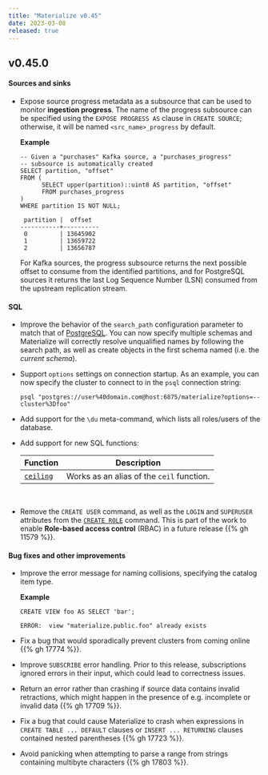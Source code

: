 ```yaml
---
title: "Materialize v0.45"
date: 2023-03-08
released: true
---
```


## v0.45.0

#### Sources and sinks

* Expose source progress metadata as a subsource that can be used to
  monitor **ingestion progress**. The name of the progress subsource can be
  specified using the `EXPOSE PROGRESS AS` clause in `CREATE SOURCE`;
  otherwise, it will be named `<src_name>_progress` by default.

  **Example**

  ```mzsql
  -- Given a "purchases" Kafka source, a "purchases_progress"
  -- subsource is automatically created
  SELECT partition, "offset"
  FROM (
	    SELECT upper(partition)::uint8 AS partition, "offset"
	    FROM purchases_progress
  )
  WHERE partition IS NOT NULL;

   partition |  offset
  -----------+----------
   0         | 13645902
   1         | 13659722
   2         | 13656787
  ```

  For Kafka sources, the progress subsource returns the next possible offset to
  consume from the identified partitions, and for PostgreSQL sources it returns
  the last Log Sequence Number (LSN) consumed from the upstream replication
  stream.

#### SQL

* Improve the behavior of the `search_path` configuration parameter to match that of
  [PostgreSQL](https://www.postgresql.org/docs/current/ddl-schemas.html#DDL-SCHEMAS-PATH).
  You can now specify multiple schemas and Materialize will correctly resolve
  unqualified names by following the search path, as well as create objects in
  the first schema named (i.e. the _current schema_).

* Support `options` settings on connection startup. As an example, you can
now specify the cluster to connect to in the `psql` connection string:

  ```mzsql
  psql "postgres://user%40domain.com@host:6875/materialize?options=--cluster%3Dfoo"
  ```

* Add support for the `\du` meta-command, which lists all roles/users of the database.

* Add support for new SQL functions:

  | Function                                        | Description                                                             |
  | ----------------------------------------------- | ----------------------------------------------------------------------- |
  | [`ceiling`](/sql/functions/#numbers-functions)       | Works as an alias of the `ceil` function.                               |

<br>

* Remove the `CREATE USER` command, as well as the `LOGIN` and `SUPERUSER`
  attributes from the [`CREATE ROLE`](/sql/create-role/) command. This is part
  of the work to enable **Role-based access control** (RBAC) in a future release
  {{% gh 11579 %}}.

#### Bug fixes and other improvements

* Improve the error message for naming collisions, specifying the catalog item
  type.

  **Example**

  ```mzsql
  CREATE VIEW foo AS SELECT 'bar';

  ERROR:  view "materialize.public.foo" already exists
  ```

* Fix a bug that would sporadically prevent clusters from coming online {{% gh 17774 %}}.

* Improve `SUBSCRIBE` error handling. Prior to this release, subscriptions
  ignored errors in their input, which could lead to correctness issues.

* Return an error rather than crashing if source data contains invalid
  retractions, which might happen in the presence of e.g. incomplete or invalid
  data {{% gh 17709 %}}.

* Fix a bug that could cause Materialize to crash when expressions in `CREATE
  TABLE ... DEFAULT` clauses or `INSERT ... RETURNING` clauses contained nested
  parentheses {{% gh 17723 %}}.

* Avoid panicking when attempting to parse a range from strings containing
  multibyte characters {{% gh 17803 %}}.
